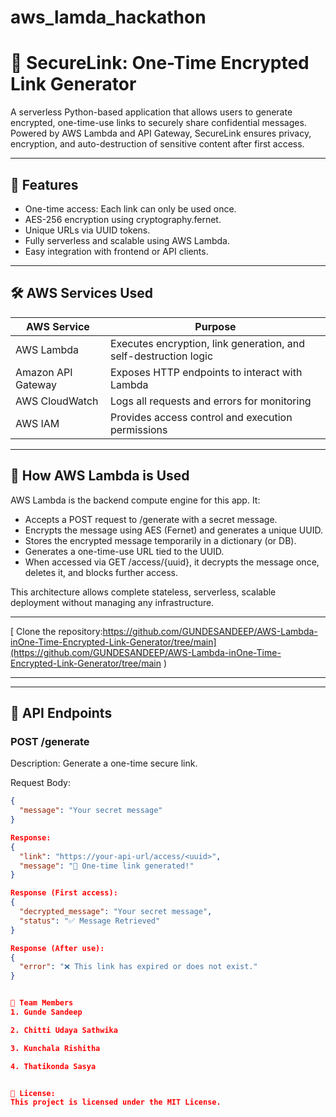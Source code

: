 # aws_lamda_hackathon
# 🔐 SecureLink: One-Time Encrypted Link Generator

A serverless Python-based application that allows users to generate encrypted, one-time-use links to securely share confidential messages. Powered by AWS Lambda and API Gateway, SecureLink ensures privacy, encryption, and auto-destruction of sensitive content after first access.

---

## 🚀 Features

- One-time access: Each link can only be used once.
- AES-256 encryption using cryptography.fernet.
- Unique URLs via UUID tokens.
- Fully serverless and scalable using AWS Lambda.
- Easy integration with frontend or API clients.

---

## 🛠 AWS Services Used

| AWS Service        | Purpose                                      |
|--------------------|----------------------------------------------|
| AWS Lambda     | Executes encryption, link generation, and self-destruction logic |
| Amazon API Gateway | Exposes HTTP endpoints to interact with Lambda |
| AWS CloudWatch | Logs all requests and errors for monitoring |
| AWS IAM        | Provides access control and execution permissions |

---

## 🧠 How AWS Lambda is Used

AWS Lambda is the backend compute engine for this app. It:
- Accepts a POST request to /generate with a secret message.
- Encrypts the message using AES (Fernet) and generates a unique UUID.
- Stores the encrypted message temporarily in a dictionary (or DB).
- Generates a one-time-use URL tied to the UUID.
- When accessed via GET /access/{uuid}, it decrypts the message once, deletes it, and blocks further access.

This architecture allows complete stateless, serverless, scalable deployment without managing any infrastructure.

---

[ Clone the repository:https://github.com/GUNDESANDEEP/AWS-Lambda-inOne-Time-Encrypted-Link-Generator/tree/main](https://github.com/GUNDESANDEEP/AWS-Lambda-inOne-Time-Encrypted-Link-Generator/tree/main )

---


---

## 📌 API Endpoints

### POST /generate
Description: Generate a one-time secure link.

Request Body:
```json
{
  "message": "Your secret message"
}

Response:
{
  "link": "https://your-api-url/access/<uuid>",
  "message": "🔗 One-time link generated!"
}

Response (First access):
{
  "decrypted_message": "Your secret message",
  "status": "✅ Message Retrieved"
}

Response (After use):
{
  "error": "❌ This link has expired or does not exist."
}


👥 Team Members
1. Gunde Sandeep

2. Chitti Udaya Sathwika

3. Kunchala Rishitha

4. Thatikonda Sasya


📝 License:
This project is licensed under the MIT License.
